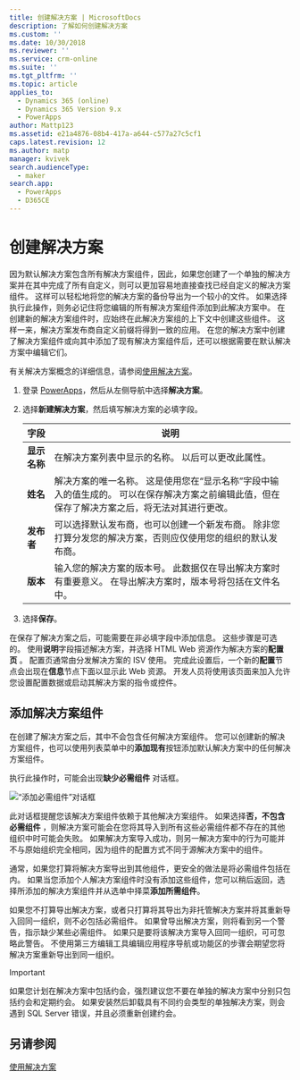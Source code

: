 ```yaml
---
title: 创建解决方案 | MicrosoftDocs
description: 了解如何创建解决方案
ms.custom: ''
ms.date: 10/30/2018
ms.reviewer: ''
ms.service: crm-online
ms.suite: ''
ms.tgt_pltfrm: ''
ms.topic: article
applies_to:
  - Dynamics 365 (online)
  - Dynamics 365 Version 9.x
  - PowerApps
author: Mattp123
ms.assetid: e21a4876-08b4-417a-a644-c577a27c5cf1
caps.latest.revision: 12
ms.author: matp
manager: kvivek
search.audienceType:
  - maker
search.app:
  - PowerApps
  - D365CE
---
```

# <a name="create-a-solution"></a>创建解决方案

因为默认解决方案包含所有解决方案组件，因此，如果您创建了一个单独的解决方案并在其中完成了所有自定义，则可以更加容易地直接查找已经自定义的解决方案组件。 这样可以轻松地将您的解决方案的备份导出为一个较小的文件。 如果选择执行此操作，则务必记住将您编辑的所有解决方案组件添加到此解决方案中。 在创建新的解决方案组件时，应始终在此解决方案组的上下文中创建这些组件。 这样一来，解决方案发布商自定义前缀将得到一致的应用。 在您的解决方案中创建了解决方案组件或向其中添加了现有解决方案组件后，还可以根据需要在默认解决方案中编辑它们。  
  
 有关解决方案概念的详细信息，请参阅[使用解决方案](solutions-overview.md)。  
  
1.  登录 [PowerApps](https://web.powerapps.com/?utm_source=padocs&utm_medium=linkinadoc&utm_campaign=referralsfromdoc)，然后从左侧导航中选择**解决方案**。 
  
2.  选择**新建解决方案**，然后填写解决方案的必填字段。
  
    |字段|说明|  
    |-----------|-----------------|  
    |**显示名称**|在解决方案列表中显示的名称。 以后可以更改此属性。|  
    |**姓名**|解决方案的唯一名称。 这是使用您在“显示名称”字段中输入的值生成的。 可以在保存解决方案之前编辑此值，但在保存了解决方案之后，将无法对其进行更改。|  
    |**发布者**|可以选择默认发布商，也可以创建一个新发布商。 除非您打算分发您的解决方案，否则应仅使用您的组织的默认发布商。|  
    |**版本**|输入您的解决方案的版本号。 此数据仅在导出解决方案时有重要意义。 在导出解决方案时，版本号将包括在文件名中。|  
  
3.  选择**保存**。  
  
 在保存了解决方案之后，可能需要在非必填字段中添加信息。 这些步骤是可选的。 使用**说明**字段描述解决方案，并选择 HTML Web 资源作为解决方案的**配置页** 。 配置页通常由分发解决方案的 ISV 使用。 完成此设置后，一个新的**配置**节点会出现在**信息**节点下面以显示此 Web 资源。 开发人员将使用该页面来加入允许您设置配置数据或启动其解决方案的指令或控件。  
  
<a name="BKMK_AddSolutionComponents"></a>   

## <a name="add-solution-components"></a>添加解决方案组件  
 在创建了解决方案之后，其中不会包含任何解决方案组件。 您可以创建新的解决方案组件，也可以使用列表菜单中的**添加现有**按钮添加默认解决方案中的任何解决方案组件。  
  
 执行此操作时，可能会出现**缺少必需组件** 对话框。  
   
 ![“添加必需组件”对话框](media/crm-itpro-cust-addrequiredcomponents.PNG "“添加必需组件”对话框")  
  
 此对话框提醒您该解决方案组件依赖于其他解决方案组件。 如果选择**否，不包含必需组件** ，则解决方案可能会在您将其导入到所有这些必需组件都不存在的其他组织中时可能会失败。 如果解决方案导入成功，则另一解决方案中的行为可能并不与原始组织完全相同，因为组件的配置方式不同于源解决方案中的组件。  
  
 通常，如果您打算将解决方案导出到其他组件，更安全的做法是将必需组件包括在内。 如果当您添加个人解决方案组件时没有添加这些组件，您可以稍后返回，选择所添加的解决方案组件并从选单中择菜**添加所需组件**。  
  
 如果您不打算导出解决方案，或者只打算将其导出为非托管解决方案并将其重新导入回同一组织，则不必包括必需组件。 如果曾导出解决方案，则将看到另一个警告，指示缺少某些必需组件。 如果只是要将该解决方案导入回同一组织，可可忽略此警告。 不使用第三方编辑工具编辑应用程序导航或功能区的步骤会期望您将解决方案重新导出到同一组织。  

> [!IMPORTANT]
>  如果您计划在解决方案中包括约会，强烈建议您不要在单独的解决方案中分别只包括约会和定期约会。 如果安装然后卸载具有不同约会类型的单独解决方案，则会遇到 SQL Server 错误，并且必须重新创建约会。 

## <a name="see-also"></a>另请参阅
 [使用解决方案](use-solution-explorer.md)
